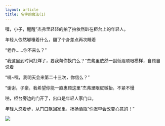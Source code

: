 ```yaml
---
layout: article
title: 名字的魔法(1)
---
```

<div class="content">
嘿，小子，醒醒”杰弗里轻轻的拍了拍依然趴在柜台上的年轻人。

年轻人依然嘟囔着什么，翻了个身差点再次睡着

“老乔……你不来么？”

“我这里到时间打烊了，要我帮你换门么？”杰弗里依然一副低眉顺眼模样，自顾自说着

“嗝~嘿，我明天会来第二十三次，你信么？”

“谢谢，子豪，我希望你能一直惠顾这里”杰弗里眼皮微抬，不紧不慢

啪，柜台旁边的门开了，出口是年轻人家门口。

年轻人悠着步，从门口飘回家里，扬扬酒瓶“你迟早会改变心意的！”
</div>
<img src="{{page.baseurl}}/images/11.jpg">
